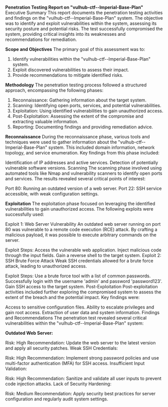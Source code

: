 **Penetration Testing Report on "vulhub-ctf--Imperial-Base-Plan"**
Executive Summary
This report documents the penetration testing activities and findings on the "vulhub-ctf--Imperial-Base-Plan" system. 
The objective was to identify and exploit vulnerabilities within the system, assessing its security posture and potential risks. The test successfully compromised the system, providing critical insights into its weaknesses and recommendations for remediation.

**Scope and Objectives**
The primary goal of this assessment was to:

1. Identify vulnerabilities within the "vulhub-ctf--Imperial-Base-Plan" system.
2. Exploit discovered vulnerabilities to assess their impact.
3. Provide recommendations to mitigate identified risks.

**Methodology**
The penetration testing process followed a structured approach, encompassing the following phases:

1. Reconnaissance: Gathering information about the target system.
2. Scanning: Identifying open ports, services, and potential vulnerabilities.
3. Exploitation: Using identified vulnerabilities to gain unauthorized access.
4. Post-Exploitation: Assessing the extent of the compromise and extracting valuable information.
5. Reporting: Documenting findings and providing remediation advice.

**Reconnaissance**
During the reconnaissance phase, various tools and techniques were used to gather information about the "vulhub-ctf--Imperial-Base-Plan" system. This included domain information, network topology, and service enumeration. Key findings from this phase included:

Identification of IP addresses and active services.
Detection of potentially vulnerable software versions.
Scanning
The scanning phase involved using automated tools like Nmap and vulnerability scanners to identify open ports and services. The results revealed several critical points of interest:

Port 80: Running an outdated version of a web server.
Port 22: SSH service accessible, with weak configuration settings.

**Exploitation**
The exploitation phase focused on leveraging the identified vulnerabilities to gain unauthorized access. The following exploits were successfully used:

Exploit 1: Web Server Vulnerability
An outdated web server running on port 80 was vulnerable to a remote code execution (RCE) attack. By crafting a malicious payload, it was possible to execute arbitrary commands on the server.

Exploit Steps:
Access the vulnerable web application.
Inject malicious code through the input fields.
Gain a reverse shell to the target system.
Exploit 2: SSH Brute Force Attack
Weak SSH credentials allowed for a brute force attack, leading to unauthorized access.

Exploit Steps:
Use a brute force tool with a list of common passwords.
Successfully login with the username 'admin' and password 'password123'.
Gain SSH access to the target system.
Post-Exploitation
Post-exploitation activities included further exploring the compromised system to assess the extent of the breach and the potential impact. Key findings were:

Access to sensitive configuration files.
Ability to escalate privileges and gain root access.
Extraction of user data and system information.
Findings and Recommendations
The penetration test revealed several critical vulnerabilities within the "vulhub-ctf--Imperial-Base-Plan" system:

**Outdated Web Server:**

Risk: High
Recommendation: Update the web server to the latest version and apply all security patches.
Weak SSH Credentials:

Risk: High
Recommendation: Implement strong password policies and use multi-factor authentication (MFA) for SSH access.
Insufficient Input Validation:

Risk: High
Recommendation: Sanitize and validate all user inputs to prevent code injection attacks.
Lack of Security Hardening:

Risk: Medium
Recommendation: Apply security best practices for server configuration and regularly audit system settings.
